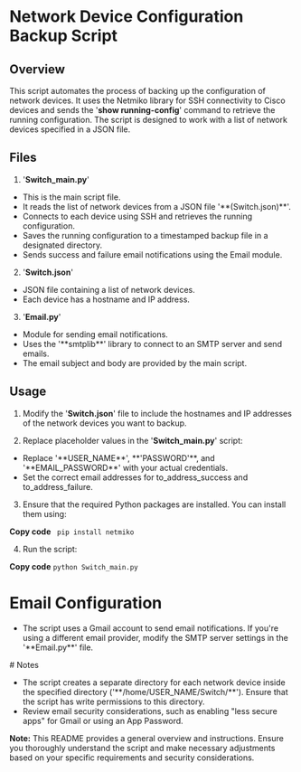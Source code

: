# Network Device Configuration Backup Script

## Overview
This script automates the process of backing up the configuration of network devices. It uses the Netmiko library for SSH connectivity to Cisco devices and sends the '**show running-config**' command to retrieve the running configuration. The script is designed to work with a list of network devices specified in a JSON file.

## Files
1. '**Switch_main.py**'
<ul>
<li> This is the main script file.</li>
<li> It reads the list of network devices from a JSON file '**(Switch.json)**'.</li>
<li> Connects to each device using SSH and retrieves the running configuration.</li>
<li> Saves the running configuration to a timestamped backup file in a designated directory.</li>
<li> Sends success and failure email notifications using the Email module.</li>
</ul>

2. '**Switch.json**'
<ul> 
<li> JSON file containing a list of network devices.</li>
<li> Each device has a hostname and IP address.</li>
</ul>
 
3. '**Email.py**'
<ul>
<li> Module for sending email notifications.</li>
<li> Uses the '**smtplib**' library to connect to an SMTP server and send emails.</li> 
<li>The email subject and body are provided by the main script.</li>
</ul>

## Usage
1. Modify the '**Switch.json**' file to include the hostnames and IP addresses of the network devices you want to backup.

2. Replace placeholder values in the '**Switch_main.py**' script:
<ul>
<li> Replace '**USER_NAME**', **'PASSWORD'**, and '**EMAIL_PASSWORD**' with your actual credentials.</li>
<li> Set the correct email addresses for to_address_success and to_address_failure.</li>
</ul>

3. Ensure that the required Python packages are installed. You can install them using:

**Copy code**
<code> pip install netmiko</code>

4. Run the script:

**Copy code**
<code>python Switch_main.py</code>

# Email Configuration
<ul>
<li>The script uses a Gmail account to send email notifications. If you're using a different email provider, modify the SMTP server settings in the '**Email.py**' file.</li>
</ul>
# Notes
<ul>
<li> The script creates a separate directory for each network device inside the specified directory ('**/home/USER_NAME/Switch/**'). Ensure that the script has write permissions to this directory.
<li> Review email security considerations, such as enabling "less secure apps" for Gmail or using an App Password.</li>
</ul>

**Note:** This README provides a general overview and instructions. Ensure you thoroughly understand the script and make necessary adjustments based on your specific requirements and security considerations.